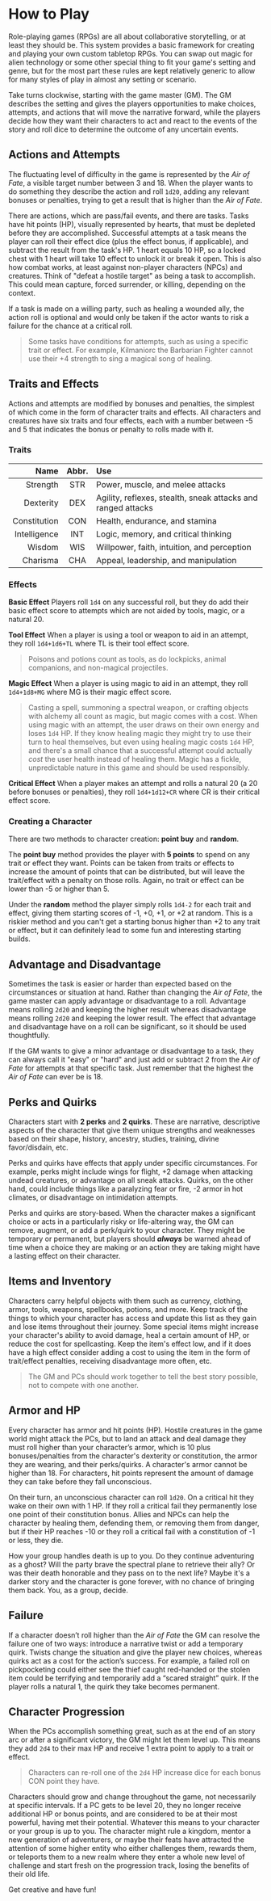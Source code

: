 # How to Play
Role-playing games (RPGs) are all about collaborative storytelling, or at least they should be. This system provides a basic framework for creating and playing your own custom tabletop RPGs. You can swap out magic for alien technology or some other special thing to fit your game's setting and genre, but for the most part these rules are kept relatively generic to allow for many styles of play in almost any setting or scenario.

Take turns clockwise, starting with the game master (GM). The GM describes the setting and gives the players opportunities to make choices, attempts, and actions that will move the narrative forward, while the players decide how they want their characters to act and react to the events of the story and roll dice to determine the outcome of any uncertain events.

## Actions and Attempts
The fluctuating level of difficulty in the game is represented by the *Air of Fate*, a visible target number between 3 and 18. When the player wants to do something they describe the action and roll `1d20`, adding any relevant bonuses or penalties, trying to get a result that is higher than the *Air of Fate*.

There are actions, which are pass/fail events, and there are tasks. Tasks have hit points (HP), visually represented by hearts, that must be depleted before they are accomplished. Successful attempts at a task means the player can roll their effect dice (plus the effect bonus, if applicable), and subtract the result from the task's HP. 1 heart equals 10 HP, so a locked chest with 1 heart will take 10 effect to unlock it or break it open. This is also how combat works, at least against non-player characters (NPCs) and creatures. Think of "defeat a hostile target" as being a task to accomplish. This could mean capture, forced surrender, or killing, depending on the context.

If a task is made on a willing party, such as healing a wounded ally, the action roll is optional and would only be taken if the actor wants to risk a failure for the chance at a critical roll.

> Some tasks have conditions for attempts, such as using a specific trait or effect. For example, Kilmaniorc the Barbarian Fighter cannot use their +4 strength to sing a magical song of healing.

## Traits and Effects
Actions and attempts are modified by bonuses and penalties, the simplest of which come in the form of character traits and effects. All characters and creatures have six traits and four effects, each with a number between -5 and 5 that indicates the bonus or penalty to rolls made with it. 

### Traits
| Name | Abbr. | Use |
| ----:|:-----:|:--- |
| Strength | STR | Power, muscle, and melee attacks |
| Dexterity | DEX | Agility, reflexes, stealth, sneak attacks and ranged attacks |
| Constitution | CON | Health, endurance, and stamina |
| Intelligence | INT | Logic, memory, and critical thinking |
| Wisdom | WIS | Willpower, faith, intuition, and perception |
| Charisma | CHA | Appeal, leadership, and manipulation |

### Effects
**Basic Effect**
Players roll `1d4` on any successful roll, but they do add their basic effect score to attempts which are not aided by tools, magic, or a natural 20.

**Tool Effect**
When a player is using a tool or weapon to aid in an attempt, they roll `1d4+1d6+TL` where TL is their tool effect score.

> Poisons and potions count as tools, as do lockpicks, animal companions, and non-magical projectiles.

**Magic Effect**
When a player is using magic to aid in an attempt, they roll `1d4+1d8+MG` where MG is their magic effect score.

> Casting a spell, summoning a spectral weapon, or crafting objects with alchemy all count as magic, but magic comes with a cost. When using magic with an attempt, the user draws on their own energy and loses `1d4` HP. If they know healing magic they might try to use their turn to heal themselves, but even using healing magic costs `1d4` HP, and there's a small chance that a successful attempt could actually *cost* the user health instead of healing them. Magic has a fickle, unpredictable nature in this game and should be used responsibly.

**Critical Effect**
When a player makes an attempt and rolls a natural 20 (a 20 before bonuses or penalties), they roll `1d4+1d12+CR` where CR is their critical effect score.

### Creating a Character
There are two methods to character creation: **point buy** and **random**.

The **point buy** method provides the player with **5 points** to spend on any trait or effect they want. Points can be taken from traits or effects to increase the amount of points that can be distributed, but will leave the trait/effect with a penalty on those rolls. Again, no trait or effect can be lower than -5 or higher than 5.

Under the **random** method the player simply rolls `1d4-2` for each trait and effect, giving them starting scores of -1, +0, +1, or +2 at random. This is a riskier method and you can't get a starting bonus higher than +2 to any trait or effect, but it can definitely lead to some fun and interesting starting builds.

## Advantage and Disadvantage
Sometimes the task is easier or harder than expected based on the circumstances or situation at hand. Rather than changing the *Air of Fate*, the game master can apply advantage or disadvantage to a roll. Advantage means rolling `2d20` and keeping the higher result whereas disadvantage means rolling `2d20` and keeping the lower result. The effect that advantage and disadvantage have on a roll can be significant, so it should be used thoughtfully.

If the GM wants to give a minor advantage or disadvantage to a task, they can always call it "easy" or "hard" and just add or subtract 2 from the *Air of Fate* for attempts at that specific task. Just remember that the highest the *Air of Fate* can ever be is 18.

## Perks and Quirks
Characters start with **2 perks** and **2 quirks**. These are narrative, descriptive aspects of the character that give them unique strengths and weaknesses based on their shape, history, ancestry, studies, training, divine favor/disdain, etc. 

Perks and quirks have effects that apply under specific circumstances. For example, perks might include wings for flight, +2 damage when attacking undead creatures, or advantage on all sneak attacks. Quirks, on the other hand, could include things like a paralyzing fear or fire, -2 armor in hot climates, or disadvantage on intimidation attempts.

Perks and quirks are story-based. When the character makes a significant choice or acts in a particularly risky or life-altering way, the GM can remove, augment, or add a perk/quirk to your character. They might be temporary or permanent, but players should ***always*** be warned ahead of time when a choice they are making or an action they are taking might have a lasting effect on their character.

## Items and Inventory
Characters carry helpful objects with them such as currency, clothing, armor, tools, weapons, spellbooks, potions, and more. Keep track of the things to which your character has access and update this list as they gain and lose items throughout their journey. Some special items might increase your character's ability to avoid damage, heal a certain amount of HP, or reduce the cost for spellcasting. Keep the item's effect low, and if it does have a high effect consider adding a cost to using the item in the form of trait/effect penalties, receiving disadvantage more often, etc. 

> The GM and PCs should work together to tell the best story possible, not to compete with one another.

## Armor and HP
Every character has armor and hit points (HP). Hostile creatures in the game world might attack the PCs, but to land an attack and deal damage they must roll higher than your character’s armor, which is 10 plus bonuses/penalties from the character's dexterity or constitution, the armor they are wearing, and their perks/quirks. A character's armor cannot be higher than 18. For characters, hit points represent the amount of damage they can take before they fall unconscious.

On their turn, an unconscious character can roll `1d20`. On a critical hit they wake on their own with 1 HP. If they roll a critical fail they permanently lose one point of their constitution bonus. Allies and NPCs can help the character by healing them, defending them, or removing them from danger, but if their HP reaches -10 or they roll a critical fail with a constitution of -1 or less, they die.

How your group handles death is up to you. Do they continue adventuring as a ghost? Will the party brave the spectral plane to retrieve their ally? Or was their death honorable and they pass on to the next life? Maybe it's a darker story and the character is gone forever, with no chance of bringing them back. You, as a group, decide.

## Failure
If a character doesn’t roll higher than the *Air of Fate* the GM can resolve the failure one of two ways: introduce a narrative twist or add a temporary quirk. Twists change the situation and give the player new choices, whereas quirks act as a cost for the action’s success. For example, a failed roll on pickpocketing could either see the thief caught red-handed or the stolen item could be terrifying and temporarily add a “scared straight” quirk. If the player rolls a natural 1, the quirk they take becomes permanent.

## Character Progression
When the PCs accomplish something great, such as at the end of an story arc or after a significant victory, the GM might let them level up. This means they add `2d4` to their max HP and receive 1 extra point to apply to a trait or effect. 

> Characters can re-roll one of the `2d4` HP increase dice for each bonus CON point they have.

Characters should grow and change throughout the game, not necessarily at specific intervals. If a PC gets to be level 20, they no longer receive additional HP or bonus points, and are considered to be at their most powerful, having met their potential. Whatever this means to your character or your group is up to you. The character might rule a kingdom, mentor a new generation of adventurers, or maybe their feats have attracted the attention of some higher entity who either challenges them, rewards them, or teleports them to a new realm where they enter a whole new level of challenge and start fresh on the progression track, losing the benefits of their old life. 

Get creative and have fun!